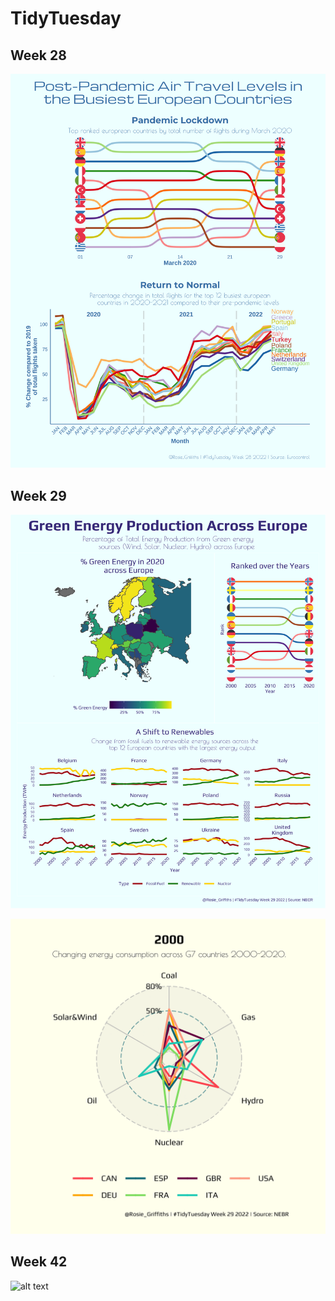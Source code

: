 # TidyTuesday

## Week 28

![alt text](https://github.com/Rosie23/TidyTuesday/blob/main/FlightPlot.png)

## Week 29

![alt text](https://github.com/Rosie23/TidyTuesday/blob/main/EnergyPlot.png)

![alt text](https://github.com/Rosie23/TidyTuesday/blob/main/EnergyRadarPlot.gif)

## Week 42

![alt text](https://github.com/Rosie23/TidyTuesday/blob/main/Stranger_Things_plot4.png)
